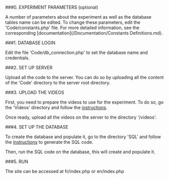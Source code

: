 ###0. EXPERIMENT PARAMETERS (optional)

A number of parameters about the experiment as well as the database tables name can be edited.
To change these parameters, edit the 'Code/constants.php' file. For more detailed information, see the corresponding [documentation](/Documentation/Constants Definitions.md).

###1. DATABASE LOGIN

Edit the file 'Code/db_connection.php' to set the database name and credentials.

###2. SET UP SERVER

Upload all the code to the server. You can do so by uploading all the content of the 'Code' directory to the server root directory.

###3. UPLOAD THE VIDEOS

First, you need to prepare the videos to use for the experiment. To do so, go the 'Videos' directory and follow the [instructions](/Videos/README.md).

Once ready, upload all the videos on the server to the directory '/videos'.

###4. SET UP THE DATABASE

To create the database and populate it, go to the directory 'SQL' and follow the [instructions](/SQL/README.md) to generate the SQL code.

Then, run the SQL code on the database, this will create and populate it.

###5. RUN

The site can be accessed at fr/index.php or en/index.php
